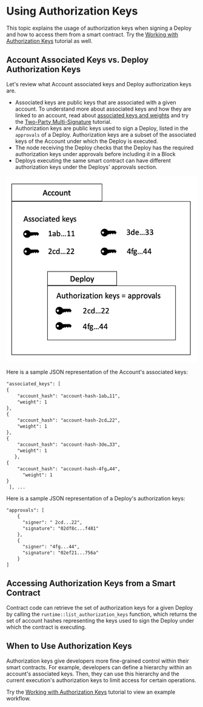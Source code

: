 # Using Authorization Keys

This topic explains the usage of authorization keys when signing a Deploy and how to access them from a smart contract. Try the [Working with Authorization Keys](/resources/tutorials/advanced/authorization-keys/) tutorial as well.

## Account Associated Keys vs. Deploy Authorization Keys

Let's review what Account associated keys and Deploy authorization keys are.

- Associated keys are public keys that are associated with a given account. To understand more about associated keys and how they are linked to an account, read about [associated keys and weights](/concepts/design/casper-design/#accounts-associated-keys-weights) and try the [Two-Party Multi-Signature](/resources/tutorials/advanced/two-party-multi-sig/) tutorial.
- Authorization keys are public keys used to sign a Deploy, listed in the `approvals` of a Deploy. Authorization keys are a subset of the associated keys of the Account under which the Deploy is executed. 
- The node receiving the Deploy checks that the Deploy has the required authorization keys under approvals before including it in a Block
- Deploys executing the same smart contract can have different authorization keys under the Deploys' approvals section.

![Image showing associated keys and authorization keys](./authorization-keys.png)

<!-- TODO Additional formatting if needed
<p align="center"><img src={"./authorization-keys.png"} alt="Image showing associated keys and authorization keys" width="400"/></p> -->

Here is a sample JSON representation of the Account's associated keys:

```
"associated_keys": [
{
    "account_hash": "account-hash-1ab…11",
    "weight": 1
},
{
    "account_hash": "account-hash-2cd…22",
    "weight": 1
},
{
    "account_hash": "account-hash-3de…33",
    "weight": 1
   },
{
    "account_hash": "account-hash-4fg…44",
      "weight": 1
}
 ], ...
```

Here is a sample JSON representation of a Deploy's authorization keys:

```
"approvals": [
    {
      "signer": " 2cd...22",
      "signature": "02df8c...f481"
    },
    {
      "signer": "4fg...44",
      "signature": "02ef21...756a"
    }
]
```

## Accessing Authorization Keys from a Smart Contract

Contract code can retrieve the set of authorization keys for a given Deploy by calling the `runtime::list_authorization_keys` function, which returns the set of account hashes representing the keys used to sign the Deploy under which the contract is executing. <!-- TODO add a link to docs.rs. -->

## When to Use Authorization Keys

Authorization keys give developers more fine-grained control within their smart contracts. For example, developers can define a hierarchy within an account's associated keys. Then, they can use this hierarchy and the current execution's authorization keys to limit access for certain operations.

Try the [Working with Authorization Keys](/resources/tutorials/advanced/authorization-keys/) tutorial to view an example workflow.
